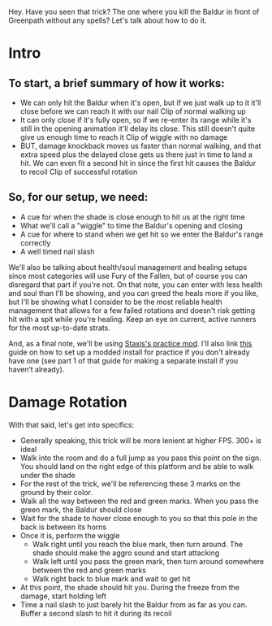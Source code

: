 Hey. Have you seen that trick? The one where you kill the Baldur in front of Greenpath without any spells? Let's talk about how to do it.

# Intro
## To start, a brief summary of how it works:
- We can only hit the Baldur when it's open, but if we just walk up to it it'll close before we can reach it with our nail
Clip of normal walking up
- It can only close if it's fully open, so if we re-enter its range while it's still in the opening animation it'll delay its close. This still doesn't quite give us enough time to reach it
Clip of wiggle with no damage
- BUT, damage knockback moves us faster than normal walking, and that extra speed plus the delayed close gets us there just in time to land a hit. We can even fit a second hit in since the first hit causes the Baldur to recoil
Clip of successful rotation

## So, for our setup, we need:
- A cue for when the shade is close enough to hit us at the right time
- What we'll call a "wiggle" to time the Baldur's opening and closing
- A cue for where to stand when we get hit so we enter the Baldur's range correctly
- A well timed nail slash

We'll also be talking about health/soul management and healing setups since most categories will use Fury of the Fallen, but of course you can disregard that part if you're not. On that note, you can enter with less health and soul than I'll be showing, and you can greed the heals more if you like, but I'll be showing what I consider to be the most reliable health management that allows for a few failed rotations and doesn't risk getting hit with a spit while you're healing. Keep an eye on current, active runners for the most up-to-date strats.

And, as a final note, we'll be using [Staxis's practice mod](https://github.com/staxissr/ibaldurPractice/releases). I'll also link [this](https://www.youtube.com/watch?v=AlfAHsPH4wg&list=PLH-aXtMsmPYq8ZvwV9G7s3uIz_6AlIygz&index=2) guide on how to set up a modded install for practice if you don't already have one (see part 1 of that guide for making a separate install if you haven’t already).

# Damage Rotation
With that said, let's get into specifics:
- Generally speaking, this trick will be more lenient at higher FPS. 300+ is ideal
- Walk into the room and do a full jump as you pass this point on the sign. You should land on the right edge of this platform and be able to walk under the shade
- For the rest of the trick, we'll be referencing these 3 marks on the ground by their color.
- Walk all the way between the red and green marks. When you pass the green mark, the Baldur should close
- Wait for the shade to hover close enough to you so that this pole in the back is between its horns
- Once it is, perform the wiggle
    - Walk right until you reach the blue mark, then turn around. The shade should make the aggro sound and start attacking
    - Walk left until you pass the green mark, then turn around somewhere between the red and green marks
    - Walk right back to blue mark and wait to get hit
- At this point, the shade should hit you. During the freeze from the damage, start holding left
- Time a nail slash to just barely hit the Baldur from as far as you can. Buffer a second slash to hit it during its recoil

